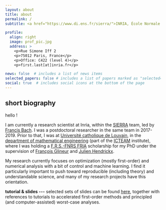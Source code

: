 ```yaml
---
layout: about
title: about
permalink: /
subtitle: <a href="https://www.di.ens.fr/sierra/">INRIA, École Normale Supérieure, Paris, France.</a>

profile:
  align: right
  image: prof_pic.jpg
  address: >
    <p>Rue Simone Iff 2
    <p>75012 Paris, France</p>
    <p>Office: C422 (level 4)</p>
    <p>first.last[at]inria.fr</p>

news: false  # includes a list of news items
selected_papers: false # includes a list of papers marked as "selected={true}"
social: true  # includes social icons at the bottom of the page
---
```


## short biography
hello !

I am currently a research scientist at Inria, within the [SIERRA](https://www.di.ens.fr/sierra/) team, led by [Francis Bach](http://www.di.ens.fr/~fbach/). I was a postdoctoral researcher in the same team in 2017-2019. Prior to that, I was at [Université catholique de Louvain](http://www.uclouvain.be), in the [department of mathematical engineering](http://www.uclouvain.be/inma) (part of the [ICTEAM](https://uclouvain.be/en/research-institutes/icteam) institute), where I was holding a [F.R.S.-FNRS FRIA](https://www.frs-fnrs.be/) scholarship for my PhD under the supervision of [François Glineur](http://perso.uclouvain.be/francois.glineur) and [Julien Hendrickx](http://perso.uclouvain.be/julien.hendrickx).

My research currently focuses on optimization (mostly first-order) and numerical analysis with a bit of control and machine learning. I find it particularly important to push toward reproducible (including theory) and understandable science, and many of my research projects have this orientation.

**tutorial & slides ---** selected sets of slides can be found [here](/tutorials), together with references to tutorials to accelerated first-order methods and principled (and computer-assisted) worst-case analyses.
